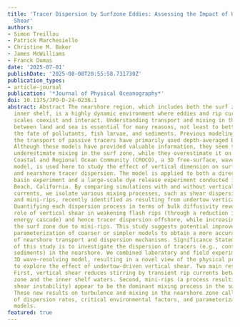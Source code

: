```yaml
---
title: 'Tracer Dispersion by Surfzone Eddies: Assessing the Impact of Undertow Vertical
  Shear'
authors:
- Simon Treillou
- Patrick Marchesiello
- Christine M. Baker
- James McWilliams
- Franck Dumas
date: '2025-07-01'
publishDate: '2025-08-08T20:55:58.731730Z'
publication_types:
- article-journal
publication: '*Journal of Physical Oceanography*'
doi: 10.1175/JPO-D-24-0236.1
abstract: Abstract The nearshore region, which includes both the surf zone and the
  inner shelf, is a highly dynamic environment where eddies and rip currents of different
  scales coexist and interact. Understanding transport and mixing in this interface
  between land and sea is essential for many reasons, not least to better predict
  the fate of pollutants, fish larvae, and sediments. Previous modeling studies on
  the transport of passive tracers have primarily used depth-averaged Boussinesq models.
  Although these models have provided valuable information, they seem to generally
  underestimate mixing in the surf zone, while they overestimate it on the inner shelf.
  Coastal and Regional Ocean Community (CROCO), a 3D free-surface, wave-resolving
  model, is used here to study the effect of vertical dimension on surfzone eddies
  and nearshore tracer dispersion. The model is applied to both a directional wave
  basin experiment and a large-scale dye release experiment conducted in 2009 at Imperial
  Beach, California. By comparing simulations with and without vertical shear in surfzone
  currents, we isolate various mixing processes, such as shear dispersion, flash rips,
  and mini-rips, recently identified as resulting from undertow vertical shear instability.
  Quantifying each dispersion process in terms of bulk diffusivity reveals the important
  role of vertical shear in weakening flash rips (through a reduction in inverse kinetic
  energy cascade) and hence tracer dispersion offshore, while increasing mixing in
  the surf zone due to mini-rips. This study suggests potential improvements for the
  parameterization of coarser or simpler models to obtain a more accurate representation
  of nearshore transport and dispersion mechanisms. Significance Statement The purpose
  of this study is to investigate the dispersion of tracers (e.g., contaminants, larvae,
  sediments) in the nearshore. We combined laboratory and field experiments with a
  3D wave-resolving model, resulting in a novel view of the physical processes involved,
  to explore the effect of undertow-driven vertical shear. Two main results emerge.
  First, vertical shear reduces stirring by transient rip currents between the surf
  zone and the inner shelf waters. Second, mini-rips (a process resulting from vertical
  shear instability) appear to be the dominant mixing process in the surf zone itself.
  These new results on turbulence and mixing in the nearshore zone call for a reexamination
  of dispersion rates, critical environmental factors, and parameterizations in coarser
  models.
featured: true
---
```

